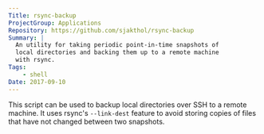 ```yaml
---
Title: rsync-backup
ProjectGroup: Applications
Repository: https://github.com/sjakthol/rsync-backup
Summary: |
  An utility for taking periodic point-in-time snapshots of
  local directories and backing them up to a remote machine
  with rsync.
Tags:
    - shell
Date: 2017-09-10
---
```


This script can be used to backup local directories over SSH to
a remote machine. It uses rsync's `--link-dest` feature to avoid
storing copies of files that have not changed between two snapshots.
